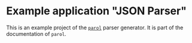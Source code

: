 # Example application "JSON Parser"

This is an example project of the [`parol`](https://github.com/jsinger67/parol) parser generator. It is part of the documentation of `parol`.
